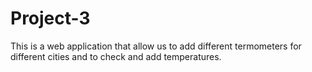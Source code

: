 # Project-3

This is a web application that allow us to add different termometers for different cities and to check and add temperatures.
